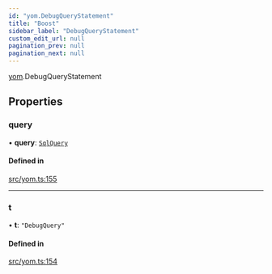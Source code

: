 ```yaml
---
id: "yom.DebugQueryStatement"
title: "Boost"
sidebar_label: "DebugQueryStatement"
custom_edit_url: null
pagination_prev: null
pagination_next: null
---
```


[yom](../namespaces/yom.md).DebugQueryStatement

## Properties

### query

• **query**: [`SqlQuery`](../namespaces/yom.md#sqlquery)

#### Defined in

[src/yom.ts:155](https://github.com/yolmio/boost/blob/5cada48/src/yom.ts#L155)

___

### t

• **t**: ``"DebugQuery"``

#### Defined in

[src/yom.ts:154](https://github.com/yolmio/boost/blob/5cada48/src/yom.ts#L154)
